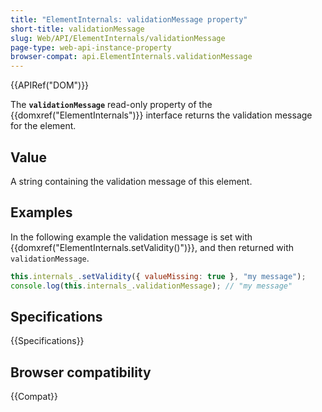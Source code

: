 ```yaml
---
title: "ElementInternals: validationMessage property"
short-title: validationMessage
slug: Web/API/ElementInternals/validationMessage
page-type: web-api-instance-property
browser-compat: api.ElementInternals.validationMessage
---
```


{{APIRef("DOM")}}

The **`validationMessage`** read-only property of the {{domxref("ElementInternals")}} interface returns the validation message for the element.

## Value

A string containing the validation message of this element.

## Examples

In the following example the validation message is set with {{domxref("ElementInternals.setValidity()")}}, and then returned with `validationMessage`.

```js
this.internals_.setValidity({ valueMissing: true }, "my message");
console.log(this.internals_.validationMessage); // "my message"
```

## Specifications

{{Specifications}}

## Browser compatibility

{{Compat}}
